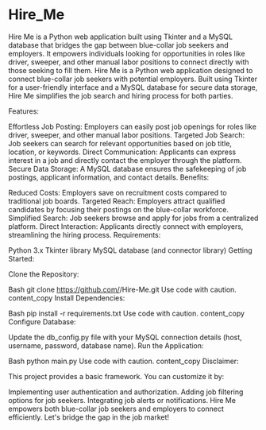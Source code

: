 # Hire_Me
Hire Me is a Python web application built using Tkinter and a MySQL database that bridges the gap between blue-collar job seekers and employers. It empowers individuals looking for opportunities in roles like driver, sweeper, and other manual labor positions to connect directly with those seeking to fill them.
Hire Me is a Python web application designed to connect blue-collar job seekers with potential employers. Built using Tkinter for a user-friendly interface and a MySQL database for secure data storage, Hire Me simplifies the job search and hiring process for both parties.

Features:

Effortless Job Posting: Employers can easily post job openings for roles like driver, sweeper, and other manual labor positions.
Targeted Job Search: Job seekers can search for relevant opportunities based on job title, location, or keywords.
Direct Communication: Applicants can express interest in a job and directly contact the employer through the platform.
Secure Data Storage: A MySQL database ensures the safekeeping of job postings, applicant information, and contact details.
Benefits:

Reduced Costs: Employers save on recruitment costs compared to traditional job boards.
Targeted Reach: Employers attract qualified candidates by focusing their postings on the blue-collar workforce.
Simplified Search: Job seekers browse and apply for jobs from a centralized platform.
Direct Interaction: Applicants directly connect with employers, streamlining the hiring process.
Requirements:

Python 3.x
Tkinter library
MySQL database (and connector library)
Getting Started:

Clone the Repository:

Bash
git clone https://github.com/<your-username>/Hire-Me.git
Use code with caution.
content_copy
Install Dependencies:

Bash
pip install -r requirements.txt
Use code with caution.
content_copy
Configure Database:

Update the db_config.py file with your MySQL connection details (host, username, password, database name).
Run the Application:

Bash
python main.py
Use code with caution.
content_copy
Disclaimer:

This project provides a basic framework. You can customize it by:

Implementing user authentication and authorization.
Adding job filtering options for job seekers.
Integrating job alerts or notifications.
Hire Me empowers both blue-collar job seekers and employers to connect efficiently. Let's bridge the gap in the job market!
